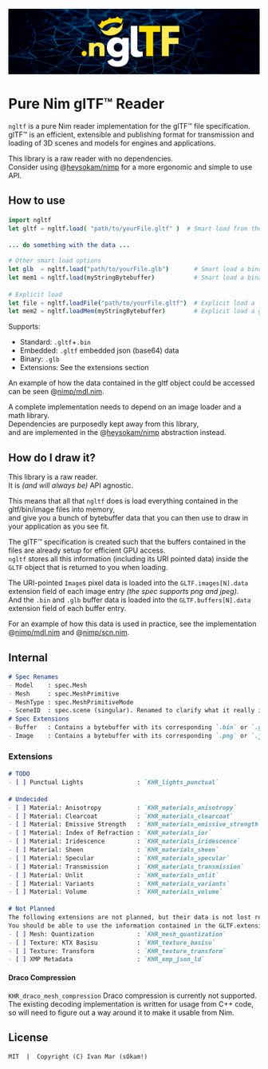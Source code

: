 ![ngltf](./doc/res/gh_banner.png)
# Pure Nim glTF™ Reader
`ngltf` is a pure Nim reader implementation for the glTF™ file specification.  
glTF™ is an efficient, extensible and publishing format for transmission and loading of 3D scenes and models for engines and applications.  

This library is a raw reader with no dependencies.  
Consider using @[heysokam/nimp](https://github.com/heysokam/nimp) for a more ergonomic and simple to use API.  

## How to use
```nim
import ngltf
let gltf = ngltf.load( "path/to/yourFile.gltf" )  # Smart load from the given path

... do something with the data ...
```
```nim
# Other smart load options
let glb  = ngltf.load("path/to/yourFile.glb")       # Smart load a binary gltf
let mem1 = ngltf.load(myStringBytebuffer)           # Smart load a binary from memory

# Explicit load
let file = ngltf.loadFile("path/to/yourFile.gltf")  # Explicit load a .gltf from a file
let mem2 = ngltf.loadMem(myStringBytebuffer)        # Explicit load a glb binary from memory
```
Supports:
- Standard: `.gltf`+`.bin`
- Embedded: `.gltf` embedded json (base64) data
- Binary:   `.glb`
- Extensions: See the extensions section

An example of how the data contained in the gltf object could be accessed can be seen @[nimp/mdl.nim](https://github.com/heysokam/nimp/src/nimp/mdl.nim).  

A complete implementation needs to depend on an image loader and a math library.  
Dependencies are purposedly kept away from this library,  
and are implemented in the @[heysokam/nimp](https://github.com/heysokam/nimp) abstraction instead.  

## How do I draw it?
This library is a raw reader.  
It is _(and will always be)_ API agnostic.  

This means that all that `ngltf` does is load everything contained in the gltf/bin/image files into memory,  
and give you a bunch of bytebuffer data that you can then use to draw in your application as you see fit.  

The glTF™ specification is created such that the buffers contained in the files are already setup for efficient GPU access.  
`ngltf` stores all this information (including its URI pointed data) inside the `GLTF` object that is returned to you when loading.  

The URI-pointed `Image`s pixel data is loaded into the `GLTF.images[N].data` extension field of each image entry _(the spec supports png and jpeg)_.  
And the `.bin` and `.glb` buffer data is loaded into the `GLTF.buffers[N].data` extension field of each buffer entry.  

For an example of how this data is used in practice, see the implementation @[nimp/mdl.nim](https://github.com/heysokam/nimp/src/nimp/mdl.nim) and @[nimp/scn.nim](https://github.com/heysokam/nimp/src/nimp/scn.nim).

## Internal
```md
# Spec Renames
- Model    : spec.Mesh
- Mesh     : spec.MeshPrimitive
- MeshType : spec.MeshPrimitiveMode
- SceneID  : spec.scene (singular). Renamed to clarify what it really is (root scene id).
# Spec Extensions
- Buffer   : Contains a bytebuffer with its corresponding `.bin` or `.glb` data buffers already loaded into memory.
- Image    : Contains a bytebuffer with its corresponding `.png` or `.jpg` data buffers already loaded into memory.
```

### Extensions
```md
# TODO
- [ ] Punctual Lights               : `KHR_lights_punctual`

# Undecided
- [ ] Material: Anisotropy          : `KHR_materials_anisotropy`
- [ ] Material: Clearcoat           : `KHR_materials_clearcoat`
- [ ] Material: Emissive Strength   : `KHR_materials_emissive_strength`
- [ ] Material: Index of Refraction : `KHR_materials_ior`
- [ ] Material: Iridescence         : `KHR_materials_iridescence`
- [ ] Material: Sheen               : `KHR_materials_sheen`
- [ ] Material: Specular            : `KHR_materials_specular`
- [ ] Material: Transmission        : `KHR_materials_transmission`
- [ ] Material: Unlit               : `KHR_materials_unlit`
- [ ] Material: Variants            : `KHR_materials_variants`
- [ ] Material: Volume              : `KHR_materials_volume`

# Not Planned
The following extensions are not planned, but their data is not lost reading when reading the file.  
You should be able to use the information contained in the GLTF.extensions fields to implement them without issues.  
- [ ] Mesh: Quantization            : `KHR_mesh_quantization`
- [ ] Texture: KTX Basisu           : `KHR_texture_basisu`
- [ ] Texture: Transform            : `KHR_texture_transform`
- [ ] XMP Metadata                  : `KHR_xmp_json_ld`
```

#### Draco Compression
`KHR_draco_mesh_compression`
Draco compression is currently not supported.  
The existing decoding implementation is written for usage from C++ code,  
so will need to figure out a way around it to make it usable from Nim.  

## License
```md
MIT  |  Copyright (C) Ivan Mar (sOkam!)
```

